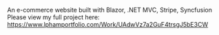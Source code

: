 An e-commerce website built with Blazor, .NET MVC, Stripe, Syncfusion
Please view my full project here: https://www.lphamportfolio.com/Work/UAdwVz7a2GuF4trsgJ5bE3CW
